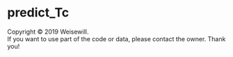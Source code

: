 # predict_Tc
Copyright © 2019 Weisewill. <br />
If you want to use part of the code or data, please contact the owner. Thank you!
